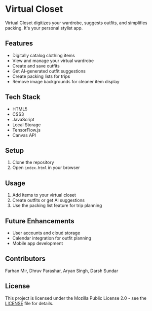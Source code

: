 # Virtual Closet

Virtual Closet digitizes your wardrobe, suggests outfits, and simplifies packing. It's your personal stylist app.

## Features

- Digitally catalog clothing items
- View and manage your virtual wardrobe
- Create and save outfits
- Get AI-generated outfit suggestions
- Create packing lists for trips
- Remove image backgrounds for cleaner item display

## Tech Stack

- HTML5
- CSS3
- JavaScript
- Local Storage
- TensorFlow.js
- Canvas API

## Setup

1. Clone the repository
2. Open `index.html` in your browser

## Usage

1. Add items to your virtual closet
2. Create outfits or get AI suggestions
3. Use the packing list feature for trip planning

## Future Enhancements

- User accounts and cloud storage
- Calendar integration for outfit planning
- Mobile app development

## Contributors

Farhan Mir, Dhruv Parashar, Aryan Singh, Darsh Sundar

## License

This project is licensed under the Mozilla Public License 2.0 - see the [LICENSE](LICENSE) file for details.
